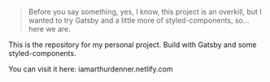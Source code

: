 > Before you say something, yes, I know, this project is an overkill, but I wanted to try Gatsby and a little more of styled-components, so... here we are.

This is the repository for my personal project. Build with Gatsby and some styled-components.

You can visit it here: iamarthurdenner.netlify.com